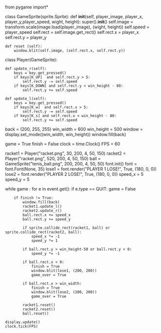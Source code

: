 from pygame import*

class GameSprite(sprite.Sprite):
    def __init__(self, player_image, player_x, player_y,player_speed, wight, height):
        super().__init__()
        self.image = transform.scale(image.load(player_image), (wight, height))
        self.speed = player_speed
        self.rect = self.image.get_rect()
        self.rect.x = player_x
        self.rect.y = player_y

    def reset (self):
        window.blit(self.image, (self.rect.x, self.rect.y))
    
class Player(GameSprite):

    def update_r(self):
        keys = key.get_pressed()
        if keys[K_UP]  and self.rect.y > 5:
            self.rect.y -= self.speed
        if keys[K_DOWN] and self.rect.y < win_height - 80:
            self.rect.y += self.speed

    def update_l(self):
        keys = key.get_pressed()
        if keys[K_w]  and self.rect.x > 5:
            self.rect.y -= self.speed
        if keys[K_s] and self.rect.x < win_height - 80:
            self.rect.y += self.speed

back = (200, 255, 255)
win_width = 600
win_height = 500
window = display.set_mode((win_width, win_height))
window.fill(back)

game = True
finish = False
clock = time.Clock()
FPS = 60

racket1 = Player("racket.png", 30, 200, 4, 50, 150)
racket2 = Player("racket.png", 520, 200, 4, 50, 150)
ball = GameSprite("tenis_ball.png", 200, 200, 4, 50, 50)
font.init()
font = font.Font(None, 35)
lose1 = font.render("PLAYER 1 LOSE!", True, (180, 0, 0))
lose2 = font.render("PLAYER 2 LOSE!", True, (180, 0, 0))
speed_x = 5
speed_y = 5

while game :
    for e in event.get():
        if e.type == QUIT:
            game = False

        if finish != True:
            window.fill(back)
            racket1.update_l()
            racket2.update_r()
            ball.rect.x += speed_x
            ball.rect.y += speed_y

            if sprite.collide_rect(racket1, ball) or sprite.collide_rect(racket2, ball):
                speed_x *= -1
                speed_y *= 1

            if ball.rect.y > win_height-50 or ball.rect.y < 0:
                speed_y *= -1

            if ball.rect.x < 0:
                finish = True
                window.blit(lose1, (200, 200))
                game_over = True

            if ball.rect.x > win_width:
                finish = True
                window.blit(lose2, (200, 200))
                game_over = True

            racket1.reset()
            racket2.reset()
            ball.reset()

    display.update()
    clock.tick(FPS)
